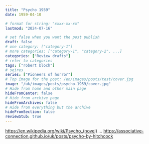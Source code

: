 ```yaml
---
title: "Psycho 1959"
date: 1959-04-10

# format for string: "xxxx-xx-xx"
lastmod: "2024-07-16"

# set false when you want the post publish
draft: false
# one category: ["category-1"]
# more categories: ["category-1", "category-2", ...]
categories: ["Review drafts"]
# refer to categories
tags: ["robert bloch"]
# seires
series: ["Pioneers of horror"]
# Top image for the post: /en/images/posts/test/cover.jpg
image: "/uk/images/posts/psycho-1959/cover.jpg"
# Hide from home and other main page
hideFromCenter: false
# Hide from archive page
hideFromArchives: false
# Hide from everything but the archive
hideFromSection: false
reviewStub: true
---
```

https://en.wikipedia.org/wiki/Psycho_(novel)
...
https://associative-connection.github.io/uk/posts/psycho-by-hitchcock
<!--more-->